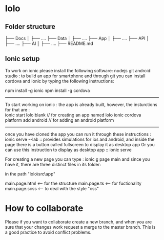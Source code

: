 # lolo

 ## Folder structure
├── Docs
│   ├── ....
├── Data
│   ├── ....
├── App
│   ├── ....
├── API
│   ├── ....
├── AI
│   ├── ....
├── README.md

## Ionic setup
To work on ionic please install the following software:
nodejs
git
android studio : to build an app for smartphone 
and through git you can install cordova and ionic by typing the following instructions:
 
 npm install -g ionic
 npm install -g cordova 
 ****************************
 
To start working on ionic :
the app is already built, however, the insturctions for that are :  
ionic start lolo blank  // for creating an app named lolo
ionic cordova platform add android  // for adding an android platform 
*********
once you have cloned the app you can run it through these instructions :
ionic serve --lab :: provides simulations for ios and android, and inside the page there is a button called fullscreen to display it as desktop app
Or you can use this instruction to display as desktop app :: ionic serve 

For creating a new page you can type : ionic g page main
and since you have it, there are three distinct files in its folder:

in the path "lolo\src\app\"

main.page.html <-- for the structure
main.page.ts <-- for fuctionality
main.page.scss <-- to deal with the style "css"

# How to collaborate

Please if you want to collaborate create a new branch, and when you are sure
that your changes work request a merge to the master branch. This is a good
practice to avoid conflict problems.